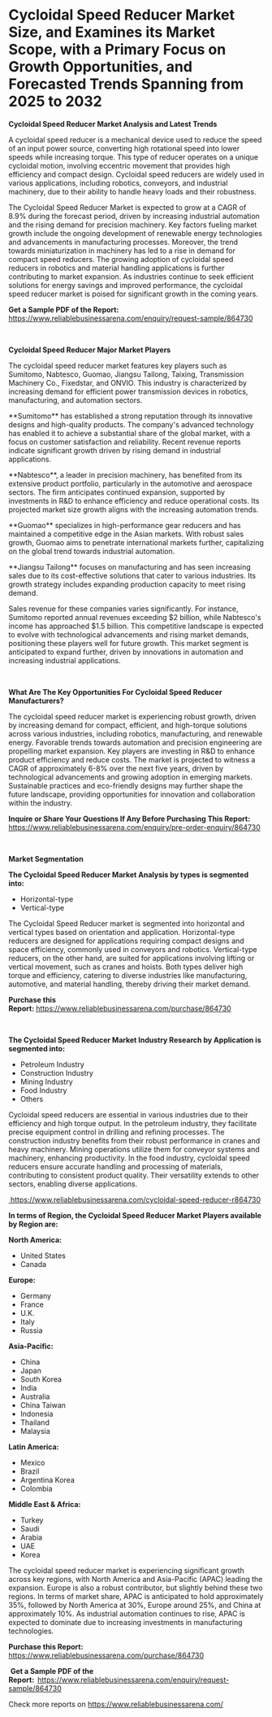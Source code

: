 <p><h1>Cycloidal Speed Reducer Market Size, and Examines its Market Scope, with a Primary Focus on Growth Opportunities, and Forecasted Trends Spanning from 2025 to 2032</h1></p><p><strong>Cycloidal Speed Reducer Market Analysis and Latest Trends</strong></p>
<p><p>A cycloidal speed reducer is a mechanical device used to reduce the speed of an input power source, converting high rotational speed into lower speeds while increasing torque. This type of reducer operates on a unique cycloidal motion, involving eccentric movement that provides high efficiency and compact design. Cycloidal speed reducers are widely used in various applications, including robotics, conveyors, and industrial machinery, due to their ability to handle heavy loads and their robustness.</p><p>The Cycloidal Speed Reducer Market is expected to grow at a CAGR of 8.9% during the forecast period, driven by increasing industrial automation and the rising demand for precision machinery. Key factors fueling market growth include the ongoing development of renewable energy technologies and advancements in manufacturing processes. Moreover, the trend towards miniaturization in machinery has led to a rise in demand for compact speed reducers. The growing adoption of cycloidal speed reducers in robotics and material handling applications is further contributing to market expansion. As industries continue to seek efficient solutions for energy savings and improved performance, the cycloidal speed reducer market is poised for significant growth in the coming years.</p></p>
<p><strong>Get a Sample PDF of the Report:&nbsp;</strong> <a href="https://www.reliablebusinessarena.com/enquiry/request-sample/864730?utm_campaign=2198&utm_medium=2&utm_source=Github&utm_content=ia&utm_term=10042025&utm_id=cycloidal-speed-reducer">https://www.reliablebusinessarena.com/enquiry/request-sample/864730</a></p>
<p>&nbsp;</p>
<p><strong>Cycloidal Speed Reducer Major Market Players</strong></p>
<p><p>The cycloidal speed reducer market features key players such as Sumitomo, Nabtesco, Guomao, Jiangsu Tailong, Taixing, Transmission Machinery Co., Fixedstar, and ONVIO. This industry is characterized by increasing demand for efficient power transmission devices in robotics, manufacturing, and automation sectors.</p><p>**Sumitomo** has established a strong reputation through its innovative designs and high-quality products. The company's advanced technology has enabled it to achieve a substantial share of the global market, with a focus on customer satisfaction and reliability. Recent revenue reports indicate significant growth driven by rising demand in industrial applications.</p><p>**Nabtesco**, a leader in precision machinery, has benefited from its extensive product portfolio, particularly in the automotive and aerospace sectors. The firm anticipates continued expansion, supported by investments in R&D to enhance efficiency and reduce operational costs. Its projected market size growth aligns with the increasing automation trends.</p><p>**Guomao** specializes in high-performance gear reducers and has maintained a competitive edge in the Asian markets. With robust sales growth, Guomao aims to penetrate international markets further, capitalizing on the global trend towards industrial automation.</p><p>**Jiangsu Tailong** focuses on manufacturing and has seen increasing sales due to its cost-effective solutions that cater to various industries. Its growth strategy includes expanding production capacity to meet rising demand.</p><p>Sales revenue for these companies varies significantly. For instance, Sumitomo reported annual revenues exceeding $2 billion, while Nabtesco's income has approached $1.5 billion. This competitive landscape is expected to evolve with technological advancements and rising market demands, positioning these players well for future growth. This market segment is anticipated to expand further, driven by innovations in automation and increasing industrial applications.</p></p>
<p>&nbsp;</p>
<p><strong>What Are The Key Opportunities For Cycloidal Speed Reducer Manufacturers?</strong></p>
<p><p>The cycloidal speed reducer market is experiencing robust growth, driven by increasing demand for compact, efficient, and high-torque solutions across various industries, including robotics, manufacturing, and renewable energy. Favorable trends towards automation and precision engineering are propelling market expansion. Key players are investing in R&D to enhance product efficiency and reduce costs. The market is projected to witness a CAGR of approximately 6-8% over the next five years, driven by technological advancements and growing adoption in emerging markets. Sustainable practices and eco-friendly designs may further shape the future landscape, providing opportunities for innovation and collaboration within the industry.</p></p>
<p><strong>Inquire or Share Your Questions If Any Before Purchasing This Report:</strong> <a href="https://www.reliablebusinessarena.com/enquiry/pre-order-enquiry/864730?utm_campaign=2198&utm_medium=2&utm_source=Github&utm_content=ia&utm_term=10042025&utm_id=cycloidal-speed-reducer">https://www.reliablebusinessarena.com/enquiry/pre-order-enquiry/864730</a></p>
<p>&nbsp;</p>
<p><strong>Market Segmentation</strong></p>
<p><strong>The Cycloidal Speed Reducer Market Analysis by types is segmented into:</strong></p>
<p><ul><li>Horizontal-type</li><li>Vertical-type</li></ul></p>
<p><p>The Cycloidal Speed Reducer market is segmented into horizontal and vertical types based on orientation and application. Horizontal-type reducers are designed for applications requiring compact designs and space efficiency, commonly used in conveyors and robotics. Vertical-type reducers, on the other hand, are suited for applications involving lifting or vertical movement, such as cranes and hoists. Both types deliver high torque and efficiency, catering to diverse industries like manufacturing, automotive, and material handling, thereby driving their market demand.</p></p>
<p><strong>Purchase this Report:&nbsp;</strong><a href="https://www.reliablebusinessarena.com/purchase/864730?utm_campaign=2198&utm_medium=2&utm_source=Github&utm_content=ia&utm_term=10042025&utm_id=cycloidal-speed-reducer">https://www.reliablebusinessarena.com/purchase/864730</a></p>
<p>&nbsp;</p>
<p><strong>The Cycloidal Speed Reducer Market Industry Research by Application is segmented into:</strong></p>
<p><ul><li>Petroleum Industry</li><li>Construction Industry</li><li>Mining Industry</li><li>Food Industry</li><li>Others</li></ul></p>
<p><p>Cycloidal speed reducers are essential in various industries due to their efficiency and high torque output. In the petroleum industry, they facilitate precise equipment control in drilling and refining processes. The construction industry benefits from their robust performance in cranes and heavy machinery. Mining operations utilize them for conveyor systems and machinery, enhancing productivity. In the food industry, cycloidal speed reducers ensure accurate handling and processing of materials, contributing to consistent product quality. Their versatility extends to other sectors, enabling diverse applications.</p></p>
<p><a href="https://www.reliablebusinessarena.com/cycloidal-speed-reducer-r864730?utm_campaign=2198&utm_medium=2&utm_source=Github&utm_content=ia&utm_term=10042025&utm_id=cycloidal-speed-reducer">&nbsp;https://www.reliablebusinessarena.com/cycloidal-speed-reducer-r864730</a></p>
<p><strong>In terms of Region, the Cycloidal Speed Reducer Market Players available by Region are:</strong></p>
<p>
    <p> <strong> North America: </strong>
        <ul>
            <li>United States</li>
            <li>Canada</li>
        </ul>
        </p> 
    <p> <strong> Europe: </strong>
        <ul>
            <li>Germany</li>
            <li>France</li>
            <li>U.K.</li>
            <li>Italy</li>
            <li>Russia</li>
        </ul>
        </p> 
    <p> <strong> Asia-Pacific: </strong>
        <ul>
            <li>China</li>
            <li>Japan</li>
            <li>South Korea</li>
            <li>India</li>
            <li>Australia</li>
            <li>China Taiwan</li>
            <li>Indonesia</li>
            <li>Thailand</li>
            <li>Malaysia</li>
        </ul>
        </p> 
    <p> <strong> Latin America: </strong>
        <ul>
            <li>Mexico</li>
            <li>Brazil</li>
            <li>Argentina Korea</li>
            <li>Colombia</li>
        </ul>
        </p> 
    <p> <strong> Middle East & Africa: </strong>
        <ul>
            <li>Turkey</li>
            <li>Saudi</li>
            <li>Arabia</li>
            <li>UAE</li>
            <li>Korea</li>
        </ul>
    </p>
    </p>
<p><p>The cycloidal speed reducer market is experiencing significant growth across key regions, with North America and Asia-Pacific (APAC) leading the expansion. Europe is also a robust contributor, but slightly behind these two regions. In terms of market share, APAC is anticipated to hold approximately 35%, followed by North America at 30%, Europe around 25%, and China at approximately 10%. As industrial automation continues to rise, APAC is expected to dominate due to increasing investments in manufacturing technologies.</p></p>
<p><strong>Purchase this Report: </strong><a href="https://www.reliablebusinessarena.com/purchase/864730?utm_campaign=2198&utm_medium=2&utm_source=Github&utm_content=ia&utm_term=10042025&utm_id=cycloidal-speed-reducer">https://www.reliablebusinessarena.com/purchase/864730</a></p>
<p>&nbsp;<strong>Get a Sample PDF of the Report:&nbsp;&nbsp;</strong><a href="https://www.reliablebusinessarena.com/enquiry/request-sample/864730?utm_campaign=2198&utm_medium=2&utm_source=Github&utm_content=ia&utm_term=10042025&utm_id=cycloidal-speed-reducer">https://www.reliablebusinessarena.com/enquiry/request-sample/864730</a></p>
<p><strong></strong></p>
<p>Check more reports on <a href="https://www.reliablebusinessarena.com/?utm_campaign=2198&utm_medium=2&utm_source=Github&utm_content=ia&utm_term=10042025&utm_id=cycloidal-speed-reducer">https://www.reliablebusinessarena.com/</a></p>
